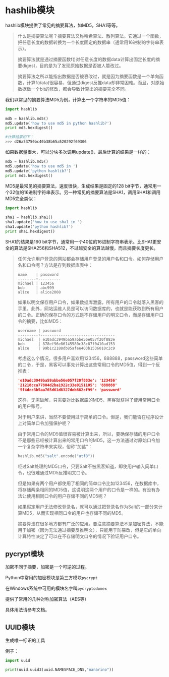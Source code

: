# hashlib模块

hashlib模块提供了常见的摘要算法，如MD5，SHA1等等。

> 什么是摘要算法呢？摘要算法又称哈希算法、散列算法。它通过一个函数，把任意长度的数据转换为一个长度固定的数据串（通常用16进制的字符串表示）。
>
> 摘要算法就是通过摘要函数f()对任意长度的数据data计算出固定长度的摘要digest，目的是为了发现原始数据是否被人篡改过。
>
> 摘要算法之所以能指出数据是否被篡改过，就是因为摘要函数是一个单向函数，计算f(data)很容易，但通过digest反推data却非常困难。而且，对原始数据做一个bit的修改，都会导致计算出的摘要完全不同。

我们以常见的摘要算法MD5为例，计算出一个字符串的MD5值：

```python
import hashlib
 
md5 = hashlib.md5()
md5.update('how to use md5 in python hashlib?')
print md5.hexdigest()

#计算结果如下：
>>> d26a53750bc40b38b65a520292f69306
```

如果数据量很大，可以分块多次调用update()，最后计算的结果是一样的： 

```python
md5 = hashlib.md5()
md5.update('how to use md5 in ')
md5.update('python hashlib?')
print md5.hexdigest()
```

MD5是最常见的摘要算法，速度很快，生成结果是固定的128 bit字节，通常用一个32位的16进制字符串表示。另一种常见的摘要算法是SHA1，调用SHA1和调用MD5完全类似： 

```python
import hashlib
 
sha1 = hashlib.sha1()
sha1.update('how to use sha1 in ')
sha1.update('python hashlib?')
print sha1.hexdigest()
```

SHA1的结果是160 bit字节，通常用一个40位的16进制字符串表示。比SHA1更安全的算法是SHA256和SHA512，不过越安全的算法越慢，而且摘要长度更长。 



> 任何允许用户登录的网站都会存储用户登录的用户名和口令。如何存储用户名和口令呢？方法是存到数据库表中：
>
> ```mysql
> name    | password
> --------+----------
> michael | 123456
> bob     | abc999
> alice   | alice2008
> ```
>
> 如果以明文保存用户口令，如果数据库泄露，所有用户的口令就落入黑客的手里。此外，网站运维人员是可以访问数据库的，也就是能获取到所有用户的口令。正确的保存口令的方式是不存储用户的明文口令，而是存储用户口令的摘要，比如MD5：
>
> ```mysql
> username | password
> ---------+---------------------------------
> michael  | e10adc3949ba59abbe56e057f20f883e
> bob      | 878ef96e86145580c38c87f0410ad153
> alice    | 99b1c2188db85afee403b1536010c2c9
> ```
>
> 考虑这么个情况，很多用户喜欢用123456，888888，password这些简单的口令，于是，黑客可以事先计算出这些常用口令的MD5值，得到一个反推表：
>
> ```json
> 'e10adc3949ba59abbe56e057f20f883e': '123456'
> '21218cca77804d2ba1922c33e0151105': '888888'
> '5f4dcc3b5aa765d61d8327deb882cf99': 'password'
> ```
>
> 这样，无需破解，只需要对比数据库的MD5，黑客就获得了使用常用口令的用户账号。
>
> 对于用户来讲，当然不要使用过于简单的口令。但是，我们能否在程序设计上对简单口令加强保护呢？
>
> 由于常用口令的MD5值很容易被计算出来，所以，要确保存储的用户口令不是那些已经被计算出来的常用口令的MD5，这一方法通过对原始口令加一个复杂字符串来实现，俗称“加盐”：
>
> ```python
> hashlib.md5("salt".encode("utf8"))
> ```
>
> 经过Salt处理的MD5口令，只要Salt不被黑客知道，即使用户输入简单口令，也很难通过MD5反推明文口令。
>
> 但是如果有两个用户都使用了相同的简单口令比如123456，在数据库中，将存储两条相同的MD5值，这说明这两个用户的口令是一样的。有没有办法让使用相同口令的用户存储不同的MD5呢？
>
> 如果假定用户无法修改登录名，就可以通过把登录名作为Salt的一部分来计算MD5，从而实现相同口令的用户也存储不同的MD5。
>
> 摘要算法在很多地方都有广泛的应用。要注意摘要算法不是加密算法，不能用于加密（因为无法通过摘要反推明文），只能用于防篡改，但是它的单向计算特性决定了可以在不存储明文口令的情况下验证用户口令。



## pycrypt模块

加密不同于摘要，加密是一个可逆的过程。

Python中常用的加密模块是第三方模块`pycrypt`

在Windows系统中可用的模块名字叫`pycryptodomex`

提供了常用的几种对称加密算法（AES等）

具体用法请参考文档。



## UUID模块

生成唯一标识的工具

例子：

```python
import uuid

print(uuid.uuid3(uuid.NAMESPACE_DNS,"nanarino"))
```

